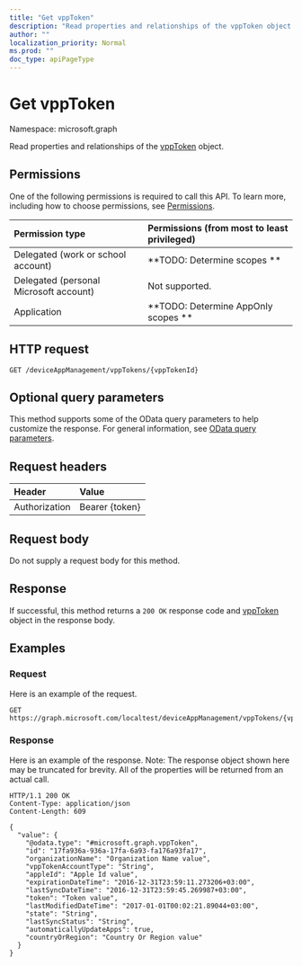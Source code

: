 ```yaml
---
title: "Get vppToken"
description: "Read properties and relationships of the vppToken object."
author: ""
localization_priority: Normal
ms.prod: ""
doc_type: apiPageType
---
```


# Get vppToken

Namespace: microsoft.graph

Read properties and relationships of the [vppToken](../resources/vpptoken.md) object.

## Permissions
One of the following permissions is required to call this API. To learn more, including how to choose permissions, see [Permissions](/concepts/permissions-reference.md).

|Permission type|Permissions (from most to least privileged)|
|:---|:---|
|Delegated (work or school account)|**TODO: Determine scopes **|
|Delegated (personal Microsoft account)|Not supported.|
|Application|**TODO: Determine AppOnly scopes **|

## HTTP request
<!-- {
  "blockType": "ignored"
}
-->
``` http
GET /deviceAppManagement/vppTokens/{vppTokenId}
```

## Optional query parameters
This method supports some of the OData query parameters to help customize the response. For general information, see [OData query parameters](/graph/query-parameters).

## Request headers
|Header|Value|
|:---|:---|
|Authorization|Bearer {token}|

## Request body
Do not supply a request body for this method.

## Response
If successful, this method returns a `200 OK` response code and [vppToken](../resources/vpptoken.md) object in the response body.

## Examples

### Request
Here is an example of the request.
<!-- {
  "blockType": "request",
  "name": "get_vpptoken"
}
-->
``` http
GET https://graph.microsoft.com/localtest/deviceAppManagement/vppTokens/{vppTokenId}
```

### Response
Here is an example of the response. Note: The response object shown here may be truncated for brevity. All of the properties will be returned from an actual call.
<!-- {
  "blockType": "response",
  "truncated": true,
  "@odata.type": "microsoft.graph.vppToken"
}
-->
``` http
HTTP/1.1 200 OK
Content-Type: application/json
Content-Length: 609

{
  "value": {
    "@odata.type": "#microsoft.graph.vppToken",
    "id": "17fa936a-936a-17fa-6a93-fa176a93fa17",
    "organizationName": "Organization Name value",
    "vppTokenAccountType": "String",
    "appleId": "Apple Id value",
    "expirationDateTime": "2016-12-31T23:59:11.273206+03:00",
    "lastSyncDateTime": "2016-12-31T23:59:45.269987+03:00",
    "token": "Token value",
    "lastModifiedDateTime": "2017-01-01T00:02:21.89044+03:00",
    "state": "String",
    "lastSyncStatus": "String",
    "automaticallyUpdateApps": true,
    "countryOrRegion": "Country Or Region value"
  }
}
```

